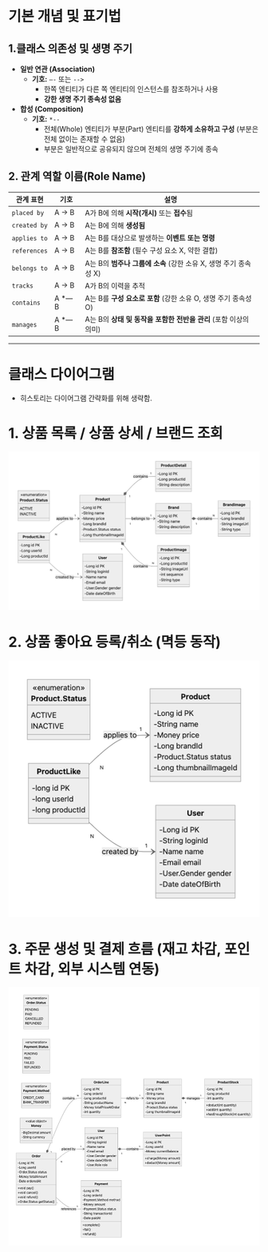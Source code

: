 # 기본 개념 및 표기법

## 1.클래스 의존성 및 생명 주기

- **일반 연관 (Association)**
    - **기호:** `—-` 또는 `-->`
        - 한쪽 엔티티가 다른 쪽 엔티티의 인스턴스를 참조하거나 사용
        - **강한 생명 주기 종속성 없음**
- **합성 (Composition)**
    - **기호:** `*--`
        - 전체(Whole) 엔티티가 부분(Part) 엔티티를 **강하게 소유하고 구성**
          (부분은 전체 없이는 존재할 수 없음)
        - 부분은 일반적으로 공유되지 않으며 전체의 생명 주기에 종속

## 2. 관계 역할 이름(Role Name)

| **관계 표현** | **기호** | **설명** |
| --- | --- | --- |
| `placed by` | A → B | A가 B에 의해 **시작(개시)** 또는 **접수**됨 |
| `created by` | A → B | A는 B에 의해 **생성됨** |
| `applies to` | A → B | A는 B를 대상으로 발생하는 **이벤트 또는 명령** |
| `references` | A → B | A는 B를 **참조함** (필수 구성 요소 X, 약한 결합) |
| `belongs to` | A → B | A는 B의 **범주나 그룹에 소속** (강한 소유 X, 생명 주기 종속성 X) |
| `tracks` | A → B | A가 B의 이력을 추적 |
| `contains` | A *— B | A는 B를 **구성 요소로 포함** (강한 소유 O, 생명 주기 종속성 O) |
| `manages` | A *— B | A는 B의 **상태 및 동작을 포함한 전반을 관리** (포함 이상의 의미) |

---

# 클래스 다이어그램
- 히스토리는 다이어그램 간략화를 위해 생략함.
# 1. 상품 목록 / 상품 상세 / 브랜드 조회
![img_5.png](images/img_5.png)

# 2.  상품 좋아요 등록/취소 (멱등 동작)
![img_6.png](images/img_6.png)

# 3. 주문 생성 및 결제 흐름 (재고 차감, 포인트 차감, 외부 시스템 연동)
![img_7.png](images/img_7.png)